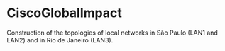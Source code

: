 # CiscoGlobalImpact
Construction of the topologies of local networks in São Paulo (LAN1 and LAN2) and in Rio de Janeiro (LAN3).
